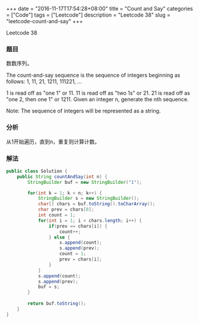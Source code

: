 +++
date = "2016-11-17T17:54:28+08:00"
title = "Count and Say"
categories = ["Code"]
tags = ["Leetcode"]
description = "Leetcode 38"
slug = "leetcode-count-and-say"
+++


Leetcode 38

### 题目

数数序列。

The count-and-say sequence is the sequence of integers beginning as follows:
1, 11, 21, 1211, 111221, ...

1 is read off as "one 1" or 11.
11 is read off as "two 1s" or 21.
21 is read off as "one 2, then one 1" or 1211.
Given an integer n, generate the nth sequence.

Note: The sequence of integers will be represented as a string.

### 分析

从1开始遍历，直到n，重复则计算计数。

### 解法

```java
public class Solution {
    public String countAndSay(int n) {
        StringBuilder buf = new StringBuilder("1");

        for(int k = 1; k < n; k++) {
            StringBuilder s = new StringBuilder();
            char[] chars = buf.toString().toCharArray();
            char prev = chars[0];
            int count = 1;
            for(int i = 1; i < chars.length; i++) {            
                if(prev == chars[i]) {
                    count++;
                } else {
                    s.append(count);
                    s.append(prev);
                    count = 1;
                    prev = chars[i];
                }
            }
            s.append(count);
            s.append(prev);
            buf = s;
        }
        
        return buf.toString();
    }
}
```